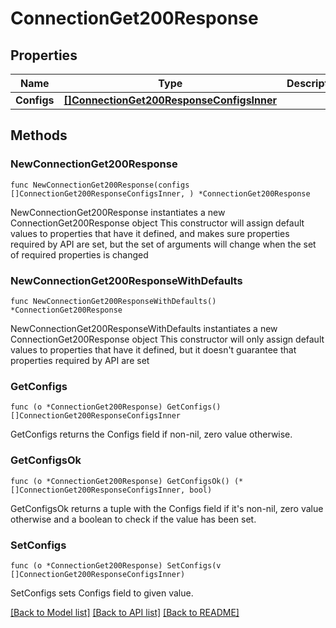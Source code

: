 # ConnectionGet200Response

## Properties

Name | Type | Description | Notes
------------ | ------------- | ------------- | -------------
**Configs** | [**[]ConnectionGet200ResponseConfigsInner**](ConnectionGet200ResponseConfigsInner.md) |  | 

## Methods

### NewConnectionGet200Response

`func NewConnectionGet200Response(configs []ConnectionGet200ResponseConfigsInner, ) *ConnectionGet200Response`

NewConnectionGet200Response instantiates a new ConnectionGet200Response object
This constructor will assign default values to properties that have it defined,
and makes sure properties required by API are set, but the set of arguments
will change when the set of required properties is changed

### NewConnectionGet200ResponseWithDefaults

`func NewConnectionGet200ResponseWithDefaults() *ConnectionGet200Response`

NewConnectionGet200ResponseWithDefaults instantiates a new ConnectionGet200Response object
This constructor will only assign default values to properties that have it defined,
but it doesn't guarantee that properties required by API are set

### GetConfigs

`func (o *ConnectionGet200Response) GetConfigs() []ConnectionGet200ResponseConfigsInner`

GetConfigs returns the Configs field if non-nil, zero value otherwise.

### GetConfigsOk

`func (o *ConnectionGet200Response) GetConfigsOk() (*[]ConnectionGet200ResponseConfigsInner, bool)`

GetConfigsOk returns a tuple with the Configs field if it's non-nil, zero value otherwise
and a boolean to check if the value has been set.

### SetConfigs

`func (o *ConnectionGet200Response) SetConfigs(v []ConnectionGet200ResponseConfigsInner)`

SetConfigs sets Configs field to given value.



[[Back to Model list]](../README.md#documentation-for-models) [[Back to API list]](../README.md#documentation-for-api-endpoints) [[Back to README]](../README.md)


